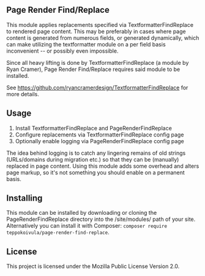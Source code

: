 Page Render Find/Replace
------------------------

This module applies replacements specified via TextformatterFindReplace to rendered page content. This may be preferably
in cases where page content is generated from numerous fields, or generated dynamically, which can make utilizing the
textformatter module on a per field basis inconvenient -- or possibly even impossible.

Since all heavy lifting is done by TextformatterFindReplace (a module by Ryan Cramer), Page Render Find/Replace requires
said module to be installed.

See https://github.com/ryancramerdesign/TextformatterFindReplace for more details.

## Usage

1) Install TextformatterFindReplace and PageRenderFindReplace
2) Configure replacements via TextformatterFindReplace config page
3) Optionally enable logging via PageRenderFindReplace config page

The idea behind logging is to catch any lingering remains of old strings (URLs/domains during migration etc.) so that
they can be (manually) replaced in page content. Using this module adds some overhead and alters page markup, so it's
not something you should enable on a permanent basis.

## Installing

This module can be installed by downloading or cloning the PageRenderFindReplace directory into the /site/modules/ path
of your site. Alternatively you can install it with Composer: `composer require teppokoivula/page-render-find-replace`.

## License

This project is licensed under the Mozilla Public License Version 2.0.
